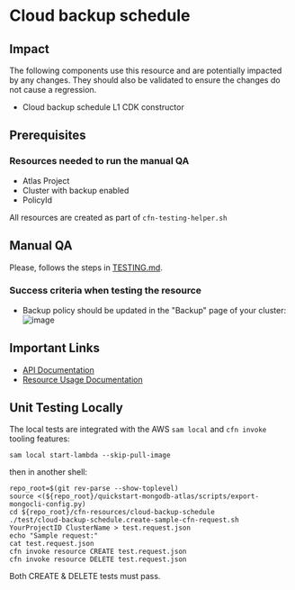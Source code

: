 # Cloud backup schedule

## Impact 
The following components use this resource and are potentially impacted by any changes. They should also be validated to ensure the changes do not cause a regression.
 - Cloud backup schedule L1 CDK constructor


## Prerequisites 
### Resources needed to run the manual QA
- Atlas Project
- Cluster with backup enabled
- PolicyId



All resources are created as part of `cfn-testing-helper.sh`

## Manual QA
Please, follows the steps in [TESTING.md](../../../TESTING.md).


### Success criteria when testing the resource
- Backup policy should be updated in the "Backup" page of your cluster:
![image](https://user-images.githubusercontent.com/5663078/227544843-152b52ee-2c23-40db-b8bd-1391ef64aebc.png)
## Important Links
- [API Documentation](https://www.mongodb.com/docs/api/doc/atlas-admin-api-v2/group/endpoint-cloud-backups-schedule)
- [Resource Usage Documentation](https://www.mongodb.com/docs/atlas/backup/cloud-backup/overview/#std-label-backup-cloud-provider)

## Unit Testing Locally

The local tests are integrated with the AWS `sam local` and `cfn invoke` tooling features:

```
sam local start-lambda --skip-pull-image
```

then in another shell:

```
repo_root=$(git rev-parse --show-toplevel)
source <(${repo_root}/quickstart-mongodb-atlas/scripts/export-mongocli-config.py)
cd ${repo_root}/cfn-resources/cloud-backup-schedule
./test/cloud-backup-schedule.create-sample-cfn-request.sh YourProjectID ClusterName > test.request.json 
echo "Sample request:"
cat test.request.json
cfn invoke resource CREATE test.request.json 
cfn invoke resource DELETE test.request.json 
```

Both CREATE & DELETE tests must pass.